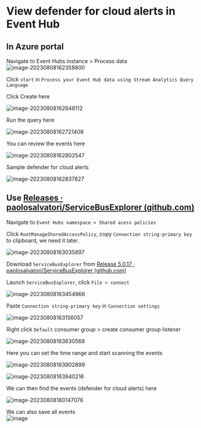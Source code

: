 # View defender for cloud alerts in Event Hub

## In Azure portal

Navigate to Event Hubs instance > Process data <br>![image-20230808162358800](https://guguimage.aceultraman.com/i/2023/08/08/quncfs-1.png)

Click `start` in `Process your Event Hub data using Stream Analytics Query Language` <br>

Click Create here <br>

![image-20230808162648112](https://guguimage.aceultraman.com/i/2023/08/08/qwd6tl-1.png)

Run the query here <br>

![image-20230808162721408](https://guguimage.aceultraman.com/i/2023/08/08/qwsug5-1.png)

You can review the events here <br>

![image-20230808162802547](https://guguimage.aceultraman.com/i/2023/08/08/qxa5rf-1.png)

Sample defender for cloud alerts <br>

![image-20230808162837827](https://guguimage.aceultraman.com/i/2023/08/08/qxhx27-1.png)

## Use [Releases · paolosalvatori/ServiceBusExplorer (github.com)](https://github.com/paolosalvatori/ServiceBusExplorer)

Navigate to `Event Hubs namespace > Shared acess policies` <br>

Click `RootManageSharedAccessPolicy`, copy `Connection string-primary key` to clipboard, we need it later.

![image-20230808163035897](https://guguimage.aceultraman.com/i/2023/08/08/qyo37t-1.png)

Download `ServiceBusExplorer` from [Release 5.0.17 · paolosalvatori/ServiceBusExplorer (github.com)](https://github.com/paolosalvatori/ServiceBusExplorer/releases/tag/5.0.17)

Launch `ServiceBusExplorer`, click `File > connect` <br>

![image-20230808163454966](https://guguimage.aceultraman.com/i/2023/08/08/r161wl-1.png)

Paste `Connection string-primary key` in `Connection settings`

![image-20230808163156057](https://guguimage.aceultraman.com/i/2023/08/08/qze3x3-1.png)

Right click `Default` consumer group > create consumer group listener

![image-20230808163630568](https://guguimage.aceultraman.com/i/2023/08/08/r27s4s-1.png)

Here you can set the time range and start scanning the events <br>

![image-20230808163902899](https://guguimage.aceultraman.com/i/2023/08/08/r3u1s2-1.png)

![image-20230808163940216](https://guguimage.aceultraman.com/i/2023/08/08/r428l1-1.png)

We can then find the events (defender for cloud alerts) here <br>

![image-20230808180147076](https://guguimage.aceultraman.com/i/2023/08/08/tsjy9k-1.png)

We can also save all events <br>
![image](https://github.com/guguji666666/GJS-MDC-Tips/assets/96930989/39bc4938-ee7d-48a8-9afd-06b4428c5cce)


